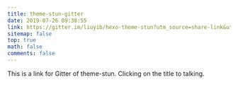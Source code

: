 ```yaml
---
title: theme-stun-gitter
date: 2019-07-26 09:38:55
link: https://gitter.im/liuyib/hexo-theme-stun?utm_source=share-link&utm_medium=link&utm_campaign=share-link
sitemap: false
top: true
math: false
comments: false
---
```


This is a link for Gitter of theme-stun. Clicking on the title to talking.
